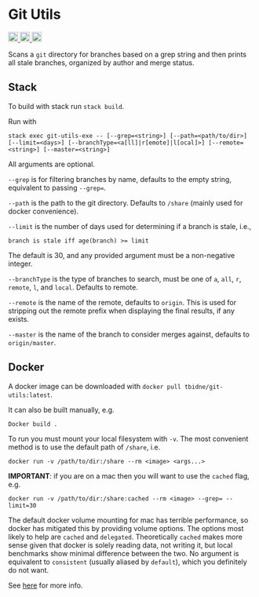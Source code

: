 # Git Utils

<p>
    <a href="https://github.com/tbidne/git-utils/workflows/stack%20build/badge.svg?branch=master" alt="stack build">
        <img src="https://img.shields.io/github/workflow/status/tbidne/git-utils/stack build/master?logo=haskell&style=plastic" height="20"/>
    </a>
    <a href="https://github.com/tbidne/git-utils/workflows/docker%20push/badge.svg?branch=master" alt="docker hub">
        <img src="https://img.shields.io/github/workflow/status/tbidne/git-utils/docker push/master?logo=docker&logoColor=white&style=plastic" height="20"/>
    </a>
    <a href="https://hub.docker.com/repository/docker/tbidne/git-utils" alt="docker hub">
        <img src="https://img.shields.io/static/v1?label=docker&message=hub&color=089cec&style=plastic&logo=docker&logoColor=white" height="20"/>
    </a>
</p>

Scans a `git` directory for branches based on a grep string and then prints all stale branches, organized by author and merge status.

## Stack

To build with stack run `stack build`.

Run with

```shell
stack exec git-utils-exe -- [--grep=<string>] [--path=<path/to/dir>] [--limit=<days>] [--branchType=<a[ll]|r[emote]|l[ocal]>] [--remote=<string>] [--master=<string>]
```

All arguments are optional.

`--grep` is for filtering branches by name, defaults to the empty string, equivalent to passing `--grep=`.

`--path` is the path to the git directory. Defaults to `/share` (mainly used for docker convenience).

 `--limit` is the number of days used for determining if a branch is stale, i.e.,

 ```
 branch is stale iff age(branch) >= limit
 ```

The default is 30, and any provided argument must be a non-negative integer.

`--branchType` is the type of branches to search, must be one of `a`, `all`, `r`, `remote`, `l`, and `local`. Defaults to remote.

`--remote` is the name of the remote, defaults to `origin`. This is used for stripping out the remote prefix  when displaying the final results, if any exists.

`--master` is the name of the branch to consider merges against, defaults to `origin/master`.

## Docker

A docker image can be downloaded with `docker pull tbidne/git-utils:latest`.

It can also be built manually, e.g.

```docker
Docker build .
```

To run you must mount your local filesystem with `-v`. The most convenient method is to use the default path of `/share`, i.e.

```docker
docker run -v /path/to/dir:/share --rm <image> <args...>
```

**IMPORTANT**: if you are on a mac then you will want to use the `cached` flag, e.g.

```docker
docker run -v /path/to/dir:/share:cached --rm <image> --grep= --limit=30
```

The default docker volume mounting for mac has terrible performance, so docker has mitigated this by providing volume options. The options most likely to help are `cached` and `delegated`. Theoretically `cached` makes more sense given that docker is solely reading data, not writing it, but local benchmarks show minimal difference between the two. No argument is equivalent to `consistent` (usually aliased by `default`), which you definitely do not want.

See [here](https://docs.docker.com/docker-for-mac/osxfs-caching/) for more info.
